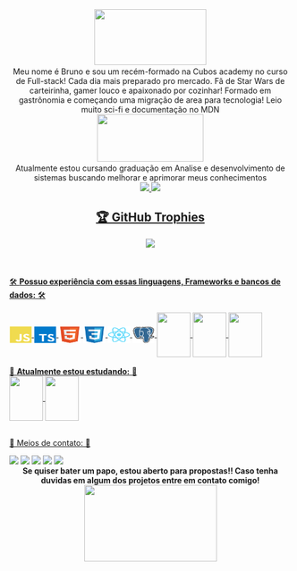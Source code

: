 <div align="center" >
 <img  height="100" width="200" padding="150" src="https://user-images.githubusercontent.com/83840795/153504866-6817de29-5a06-4ab0-825d-270cd1b06ac8.gif">
</div>
 
 <div align="center" margin="30">
  Meu nome é Bruno e sou um recém-formado na Cubos academy no curso de Full-stack! Cada dia mais preparado pro mercado. 
  Fã de Star Wars de carteirinha, gamer louco e apaixonado por cozinhar! Formado em gastrônomia e começando uma migração de area para tecnologia! Leio muito sci-fi e documentação no MDN <br> <img height="85" width="190" src=https://user-images.githubusercontent.com/83840795/153513115-b7f0df68-c3c1-496f-b9a5-15866552e58a.gif>
</div>

<div align="center" margin="30" marginBottom="15"> 
 Atualmente estou cursando graduação em Analise e desenvolvimento de sistemas buscando melhorar e aprimorar meus conhecimentos
</div>
 
<div align="center">
  <a href="https://github.com/Lt-lopes1994">
  <img height="180em" src="https://github-readme-stats.vercel.app/api?username=Lt-lopes1994&show_icons=true&theme=dark&include_all_commits=true&count_private=true"/>
  <img height="180em" src="https://github-readme-stats.vercel.app/api/top-langs/?username=Lt-lopes1994&layout=compact&langs_count=7&theme=dark"/>
  
   ## 🏆 GitHub Trophies
![](https://github-profile-trophy.vercel.app/?username=Lt-lopes1994&theme=discord&no-frame=false&no-bg=false&margin-w=4)
</div> 
<br>

<div style="display: inline_block">
<br>
🛠️ <strong>Possuo experiência com essas linguagens, Frameworks e bancos de dados:</strong> 🛠️ </br>
</br>
  <img align="center" alt="Js" height="30" width="40" src="https://raw.githubusercontent.com/devicons/devicon/master/icons/javascript/javascript-plain.svg">
  <img align="center" alt="CSS" height="30" width="40" src="https://raw.githubusercontent.com/devicons/devicon/master/icons/typescript/typescript-original.svg">
  <img align="center" alt="HTML" height="30" width="40" src="https://raw.githubusercontent.com/devicons/devicon/master/icons/html5/html5-original.svg">
  <img align="center" alt="CSS" height="30" width="40" src="https://raw.githubusercontent.com/devicons/devicon/master/icons/css3/css3-original.svg">
  <img align="center" alt="CSS" height="30" width="40" src="https://raw.githubusercontent.com/devicons/devicon/master/icons/react/react-original.svg">
  <img align="center" alt="CSS" height="30" width="40" src="https://raw.githubusercontent.com/devicons/devicon/master/icons/postgresql/postgresql-original.svg">
  <img align="center" height="80" width="60" src="https://cdn.jsdelivr.net/gh/devicons/devicon/icons/nestjs/nestjs-plain-wordmark.svg" />
  <img align="center" height="80" width="60" src="https://cdn.jsdelivr.net/gh/devicons/devicon/icons/microsoftsqlserver/microsoftsqlserver-plain.svg" />
  <img align="center" height="80" width="60" src="https://cdn.jsdelivr.net/gh/devicons/devicon/icons/mysql/mysql-original-wordmark.svg" />
   
</div>
<br>
</div>
🚧 <strong>Atualmente estou estudando:</strong> 🚧
 <br>
 
<img align="center" height="80" width="60" src="https://cdn.jsdelivr.net/gh/devicons/devicon/icons/php/php-original-wordmark.svg" />
<img align="center" height="80" width="60" src="https://cdn.jsdelivr.net/gh/devicons/devicon/icons/next/next-original-wordmark.svg" />

<div> <br> 
  <p>📩 Meios de contato: 📲</p>
  <a href="https://www.instagram.com/bruno_mantovan/" target="_blank"><img src="https://img.shields.io/badge/-Instagram-%23E4405F?style=for-the-badge&logo=instagram&logoColor=white" target="_blank"></a>
  <a href = "mailto:brunomantovanlopes@gmail.com"><img src="https://img.shields.io/badge/-Gmail-%23333?style=for-the-badge&logo=gmail&logoColor=white" target="_blank"></a>
  <a href="https://www.linkedin.com/in/bruno-mantovan-lopes-c501a54tb532/" target="_blank"><img src="https://img.shields.io/badge/-LinkedIn-%230077B5?style=for-the-badge&logo=linkedin&logoColor=white" target="_blank"></a> 
 <a href="https://wa.me/5519988319510" target="_blank"><img src="https://img.shields.io/badge/-WhatsApp-%200B5?style=for-the-badge&logo=whatsapp&logoColor=white" target="_blank"></a> 
 <a href="https://t.me/Bruno_mantovan_lopes" target="_blank"><img src="https://img.shields.io/badge/-Telegram-%230077B5?style=for-the-badge&logo=telegram&logoColor=white" target="_blank"></a> 

<div align="center">
  <strong>Se quiser bater um papo, estou aberto para propostas!! Caso tenha duvidas em algum dos projetos entre em contato comigo! </strong> <br> <img height="137" width="237" src=https://user-images.githubusercontent.com/83840795/153515365-78432579-3ffb-4ab2-8dcd-072609b96ea8.gif>  
</div>

</div>
